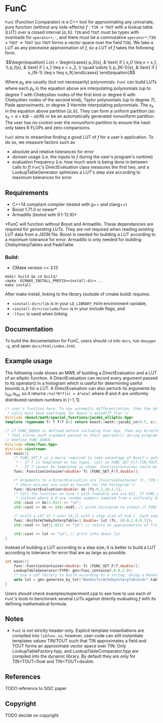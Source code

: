 FunC
====

`FunC` (Function Comparator) is a C++ tool for approximating any
univariate, pure function (without any side-effects) $f:\texttt{TIN}\to
\texttt{TOUT}$ with a lookup table (LUT) over a closed interval $[a,b]$.
$\texttt{TIN}$ and $\texttt{TOUT}$ must be types with overloads for
$\texttt{operator+,-}$, and there must be a commutative
$\texttt{operator*:TIN}\times\texttt{TOUT}\to\texttt{TOUT}$ (so
$\texttt{TOUT}$ forms a vector space over the field $\texttt{TIN}$). We
take a LUT as any piecewise approximation of $f$, so a LUT of $f$ takes
the following form.

```math
\begin{equation}
L(x) = \begin{cases} p_0(x), & \text{ if } x_0 \leq x < x_1, \\
p_1(x), & \text{ if } x_1 \leq x < x_2, \\
\quad \vdots \\
p_{N-1}(x), & \text{ if } x_{N-1} \leq x \leq x_N,\end{cases}
\end{equation}
```

Where $p_k$ are usually (but not necessarily) polynomials. `FunC` can
build LUTs where each $p_k$ in the equation above are interpolating
polynomials (up to degree 7 with Chebyshev nodes of the first kind or
degree 6 with Chebyshev nodes of the second kind), Taylor polynomials
(up to degree 7), Pade approximants, or degree 3 Hermite interpolating
polynomials. The $x_k$ in the equation above partition $[a,b]$. They can
form a uniform partition (so $x_k=a+k(b-a)/N$) or be an automatically
generated nonuniform partition. The user has no control over the
nonuniform partition to ensure the hash only takes $6$ FLOPs and zero
comparisons.

`FunC` aims to streamline finding a good LUT of $f$ for a user's application. To do so, we measure factors such as
- absolute and relative tolerances for error
- domain usage (i.e. the inputs to $f$ during the user's program's runtime)
- evaluation frequency (i.e. how much work is being done in between calls to $f$)
`FunC`'s DirectEvaluation class measures the first two, and a
LookupTableGenerator optimizes a LUT's step size according to maximum
tolerances for error.


Requirements
------------

- C++14 compliant compiler (tested with g++ and clang++)
- Boost 1.71.0 or newer*
- Armadillo (tested with 9.1-12.6)*

\*FunC will function without Boost and Armadillo. These dependancies are
required for _generating LUTs_. They are _not_ required when reading
existing LUT data from a JSON file. Boost is needed for building a LUT
according to a maximum tolerance for error. Armadillo is only needed for
building ChebyInterpTables and PadeTable.

### Build:

- CMake version >= 3.13
```
mkdir build && cd build/
cmake -DCMAKE_INSTALL_PREFIX=<install-dir> ..
make install
```

After make install, linking to the library (outside of cmake build) requires:
- `<install-dir>/lib` is in your `LD_LIBRARY_PATH` environment variable,
- `<install-dir>/include/func` is in your include flags, and
- `-lfunc` is used when linking

Documentation
-------------
To build the documentation for FunC, users should `cd` into `docs`, run
`doxygen -g`, and open `docs/html/index.html`.

Example usage
-------------
The following code shows an MWE of building a DirectEvaluation and a LUT of an elliptic function.
A DirectEvaluation can record every argument passed to its operator() in
a histogram which is useful for determining useful bounds $a,b$ for a
LUT. A DirectEvaluation can also perturb its arguments by
$r_{\mathrm{tol}},a_{\mathrm{tol}}$, so it returns `rtol*R*f(x) + A*atol`
where $R$ and $A$ are uniformly distributed random numbers in $[-1,1]$.

```c++
/* user's function here. To use automatic differentiation, then the definition of f must be templated, and any function f
 * calls must have overloads for Boost's autodiff_fvar */
#include <boost/math/special_functions/jacobi_elliptic.hpp>
template <typename T> T f(T x){ return boost::math::jacobi_cn(0.5, x); }

/* If FUNC_DEBUG is defined before including func.hpp, then any DirectEvaluation or FailureProofTable will have a histogram
 * that stores each argument passed to their operator() during program runtime */
// #define FUNC_DEBUG
#include <func/func.hpp>
#include <iostream>
int main(){
    /* FUNC_SET_F is a macro required to take advantage of Boost's automatic differentiation.
     * - If f is templated on two types, call as FUNC_SET_F(f,TIN,TOUT)
     * - If f cannot be templated as shown  FunctionContainer could be constructed with f<double>, but */
    func::FunctionContainer<double> fc {FUNC_SET_F(f,double)};

    /* Arguments to a DirectEvaluation are (FunctionContainer fc, TIN min=0, TIN max=1, uint nbins=10, TOUT aerr=0, TIN rerr=0)
     * where min,max are used as bounds for the histogram */
    func::DirectEvaluation<double> de {fc,0,2,10,1,1};
    /* Call the function on line 7 with T=double and x=1.011. If FUNC_DEBUG is defined then f(x)(1+R*rerr)+A*aerr is returned
     * instead where A,R are random numbers sampled from a uniformly distributed random variable over [-1,1] */
    std::cout << de(1.011) << "\n"; 
    std::cout << de << std::endl; // print histogram to stdout if FUNC_DEBUG is defined

    /* build a LUT of f over [0,2] with a step size of h=0.1. Each subinterval will use degree 3 Chebyshev interpolating polynomials */
    func::UniformChebyInterpTable<3,double> lut {fc, {0.0,2.0,0.1}};
    std::cout << lut(1.011) << "\n"; // return an approximation of f(1.011) with a piecewise cubic polynomial

    std::cout << lut << "\n"; // print info about lut
}
```

Instead of building a LUT according to a step size, it is better to
build a LUT according to tolerance for error that are as large as
possible.
```c++
int main(){
    func::FunctionContainer<double> fc {FUNC_SET_F(f,double)};
    LookupTableGenerator<TYPE> gen(func_container,0.0,2.0);
    /* Use a LUT factory to build according to a string. Using a NonUniform LUT */
    auto lut = gen.generate_by_tol("NonUniformChebyInterpTable<3>",tableTol);
}
```

Users should check examples/experiment.cpp to see how to use each of `FunC`'s
tools to benchmark several LUTs against directly evaluating $f$ with its
defining mathematical formula.

Notes
-----
- `FunC` is not strictly header-only. Explicit template instantiations
  are compiled into `libfunc.so`; however, user-code can still
  instantiate templates values TIN/TOUT such that TIN approximates a
  field and TOUT forms an approximate vector space over TIN. Only
  LookupTableFactory.hpp, and LookupTableComparator.hpp are compiled
  into the dynamic library. By default they are only for TIN=TOUT=float
  and TIN=TOUT=double.

References
----------
TODO reference to SISC paper


Copyright
---------
TODO decide on copyright
